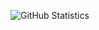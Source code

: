 ![GitHub Statistics](https://github-readme-stats.vercel.app/api?username=Risepher&theme=tokyonight&count_private=true&show_icons=true)
